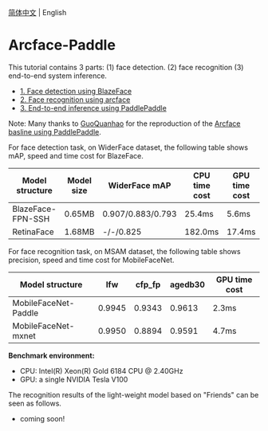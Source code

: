 [简体中文](README_ch.md) | English

# Arcface-Paddle

This tutorial contains 3 parts: (1) face detection. (2) face recognition (3) end-to-end system inference.

* [1. Face detection using BlazeFace](./det/README_en.md)
* [2. Face recognition using arcface](./rec/README_en.md)
* [3. End-to-end inference using PaddlePaddle](./system/README_en.md)


Note: Many thanks to [GuoQuanhao](https://github.com/GuoQuanhao) for the reproduction of the [Arcface basline using PaddlePaddle](https://github.com/GuoQuanhao/arcface-Paddle).


For face detection task, on WiderFace dataset, the following table shows mAP, speed and time cost for BlazeFace.


| Model structure                  | Model size | WiderFace mAP   | CPU time cost | GPU time cost |
| ------------------------- | ----- | ----- | -------- | -------- |
| BlazeFace-FPN-SSH      | 0.65MB | 0.907/0.883/0.793 | 25.4ms  |  5.6ms |
| RetinaFace      | 1.68MB | -/-/0.825 | 182.0ms  | 17.4ms |


For face recognition task, on MSAM dataset, the following table shows precision, speed and time cost for MobileFaceNet.


| Model structure           | lfw   | cfp_fp | agedb30  | GPU time cost |
| ------------------------- | ----- | ------ | ------- | -------- |
| MobileFaceNet-Paddle      | 0.9945 | 0.9343  | 0.9613  | 2.3ms   |
| MobileFaceNet-mxnet | 0.9950 | 0.8894  | 0.9591  | 4.7ms   |


**Benchmark environment:**
* CPU: Intel(R) Xeon(R) Gold 6184 CPU @ 2.40GHz
* GPU: a single NVIDIA Tesla V100


The recognition results of the light-weight model based on "Friends" can be seen as follows.


* coming soon!
